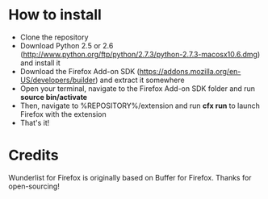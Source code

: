# How to install

* Clone the repository
* Download Python 2.5 or 2.6 (http://www.python.org/ftp/python/2.7.3/python-2.7.3-macosx10.6.dmg) and install it
* Download the Firefox Add-on SDK (https://addons.mozilla.org/en-US/developers/builder) and extract it somewhere
* Open your terminal, navigate to the Firefox Add-on SDK folder and run **source bin/activate**
* Then, navigate to %REPOSITORY%/extension and run **cfx run** to launch Firefox with the extension
* That's it!

# Credits

Wunderlist for Firefox is originally based on Buffer for Firefox. Thanks for open-sourcing!